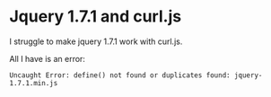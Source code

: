 Jquery 1.7.1 and curl.js
========================

I struggle to make jquery 1.7.1 work with curl.js.

All I have is an error: 

    Uncaught Error: define() not found or duplicates found: jquery-1.7.1.min.js

